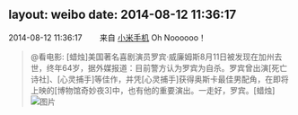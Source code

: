layout: weibo
date: 2014-08-12 11:36:17
---
<meta name="referrer" content="no-referrer" />

2014-08-12 11:36:17  &nbsp;&nbsp;&nbsp;&nbsp;&nbsp;&nbsp; 来自 <a href="http://app.weibo.com/t/feed/22zMnn" rel="nofollow">小米手机</a>
Oh Noooooo！
>  @看电影: [蜡烛]美国著名喜剧演员罗宾·威廉姆斯8月11日被发现在加州去世，终年64岁，据外媒报道：目前警方认为罗宾为自杀。罗宾曾出演[死亡诗社]、[心灵捕手]等佳作，并凭[心灵捕手]获得奥斯卡最佳男配角，在即将上映的[博物馆奇妙夜3]中，也有他的重要演出。一走好，罗宾。[蜡烛] ​​​
>  ![图片](https://ww2.sinaimg.cn/large/697b3ffbgw1ej9ig5uprvj20xc0x0n2f.jpg)
